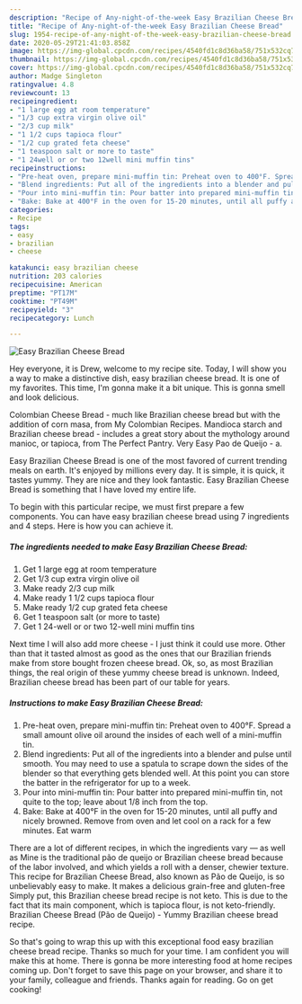 ```yaml
---
description: "Recipe of Any-night-of-the-week Easy Brazilian Cheese Bread"
title: "Recipe of Any-night-of-the-week Easy Brazilian Cheese Bread"
slug: 1954-recipe-of-any-night-of-the-week-easy-brazilian-cheese-bread
date: 2020-05-29T21:41:03.858Z
image: https://img-global.cpcdn.com/recipes/4540fd1c8d36ba58/751x532cq70/easy-brazilian-cheese-bread-recipe-main-photo.jpg
thumbnail: https://img-global.cpcdn.com/recipes/4540fd1c8d36ba58/751x532cq70/easy-brazilian-cheese-bread-recipe-main-photo.jpg
cover: https://img-global.cpcdn.com/recipes/4540fd1c8d36ba58/751x532cq70/easy-brazilian-cheese-bread-recipe-main-photo.jpg
author: Madge Singleton
ratingvalue: 4.8
reviewcount: 13
recipeingredient:
- "1 large egg at room temperature"
- "1/3 cup extra virgin olive oil"
- "2/3 cup milk"
- "1 1/2 cups tapioca flour"
- "1/2 cup grated feta cheese"
- "1 teaspoon salt or more to taste"
- "1 24well or or two 12well mini muffin tins"
recipeinstructions:
- "Pre-heat oven, prepare mini-muffin tin: Preheat oven to 400°F. Spread a small amount olive oil around the insides of each well of a mini-muffin tin."
- "Blend ingredients: Put all of the ingredients into a blender and pulse until smooth. You may need to use a spatula to scrape down the sides of the blender so that everything gets blended well. At this point you can store the batter in the refrigerator for up to a week."
- "Pour into mini-muffin tin: Pour batter into prepared mini-muffin tin, not quite to the top; leave about 1/8 inch from the top."
- "Bake: Bake at 400°F in the oven for 15-20 minutes, until all puffy and nicely browned. Remove from oven and let cool on a rack for a few minutes. Eat warm"
categories:
- Recipe
tags:
- easy
- brazilian
- cheese

katakunci: easy brazilian cheese 
nutrition: 203 calories
recipecuisine: American
preptime: "PT17M"
cooktime: "PT49M"
recipeyield: "3"
recipecategory: Lunch

---
```



![Easy Brazilian Cheese Bread](https://img-global.cpcdn.com/recipes/4540fd1c8d36ba58/751x532cq70/easy-brazilian-cheese-bread-recipe-main-photo.jpg)

Hey everyone, it is Drew, welcome to my recipe site. Today, I will show you a way to make a distinctive dish, easy brazilian cheese bread. It is one of my favorites. This time, I'm gonna make it a bit unique. This is gonna smell and look delicious.

Colombian Cheese Bread - much like Brazilian cheese bread but with the addition of corn masa, from My Colombian Recipes. Mandioca starch and Brazilian cheese bread - includes a great story about the mythology around manioc, or tapioca, from The Perfect Pantry. Very Easy Pao de Queijo - a.

Easy Brazilian Cheese Bread is one of the most favored of current trending meals on earth. It's enjoyed by millions every day. It is simple, it is quick, it tastes yummy. They are nice and they look fantastic. Easy Brazilian Cheese Bread is something that I have loved my entire life.


To begin with this particular recipe, we must first prepare a few components. You can have easy brazilian cheese bread using 7 ingredients and 4 steps. Here is how you can achieve it.

<!--inarticleads1-->

##### The ingredients needed to make Easy Brazilian Cheese Bread:

1. Get 1 large egg at room temperature
1. Get 1/3 cup extra virgin olive oil
1. Make ready 2/3 cup milk
1. Make ready 1 1/2 cups tapioca flour
1. Make ready 1/2 cup grated feta cheese
1. Get 1 teaspoon salt (or more to taste)
1. Get 1 24-well or or two 12-well mini muffin tins


Next time I will also add more cheese - I just think it could use more. Other than that it tasted almost as good as the ones that our Brazilian friends make from store bought frozen cheese bread. Ok, so, as most Brazilian things, the real origin of these yummy cheese bread is unknown. Indeed, Brazilian cheese bread has been part of our table for years. 

<!--inarticleads2-->

##### Instructions to make Easy Brazilian Cheese Bread:

1. Pre-heat oven, prepare mini-muffin tin: Preheat oven to 400°F. Spread a small amount olive oil around the insides of each well of a mini-muffin tin.
1. Blend ingredients: Put all of the ingredients into a blender and pulse until smooth. You may need to use a spatula to scrape down the sides of the blender so that everything gets blended well. At this point you can store the batter in the refrigerator for up to a week.
1. Pour into mini-muffin tin: Pour batter into prepared mini-muffin tin, not quite to the top; leave about 1/8 inch from the top.
1. Bake: Bake at 400°F in the oven for 15-20 minutes, until all puffy and nicely browned. Remove from oven and let cool on a rack for a few minutes. Eat warm


There are a lot of different recipes, in which the ingredients vary — as well as Mine is the traditional pão de queijo or Brazilian cheese bread because of the labor involved, and which yields a roll with a denser, chewier texture. This recipe for Brazilian Cheese Bread, also known as Pão de Queijo, is so unbelievably easy to make. It makes a delicious grain-free and gluten-free Simply put, this Brazilian cheese bread recipe is not keto. This is due to the fact that its main component, which is tapioca flour, is not keto-friendly. Brazilian Cheese Bread (Pão de Queijo) - Yummy Brazilian cheese bread recipe. 

So that's going to wrap this up with this exceptional food easy brazilian cheese bread recipe. Thanks so much for your time. I am confident you will make this at home. There is gonna be more interesting food at home recipes coming up. Don't forget to save this page on your browser, and share it to your family, colleague and friends. Thanks again for reading. Go on get cooking!
